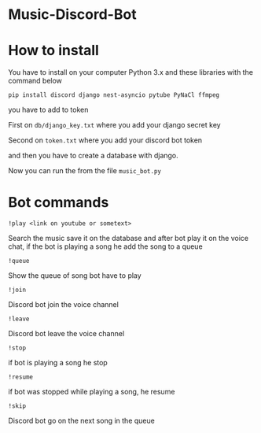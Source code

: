 # Music-Discord-Bot

# How to install

You have to install on your computer Python 3.x and these libraries with the command below
```
pip install discord django nest-asyncio pytube PyNaCl ffmpeg
```
you have to add to token

First on `db/django_key.txt` where you add your django secret key

Second on `token.txt` where you add your discord bot token

and then you have to create a database with django.

Now you can run the from the file `music_bot.py`

# Bot commands

```
!play <link on youtube or sometext>
```
Search the music save it on the database and after bot play it on the voice chat, if the bot is playing a song he add the song to a queue
```
!queue 
```
Show the queue of song bot have to play
```
!join
```
Discord bot join the voice channel
```
!leave
```
Discord bot leave the voice channel
```
!stop
```
if bot is playing a song he stop
```
!resume
```
if bot was stopped while playing a song, he resume
```
!skip
```
Discord bot go on the next song in the queue
